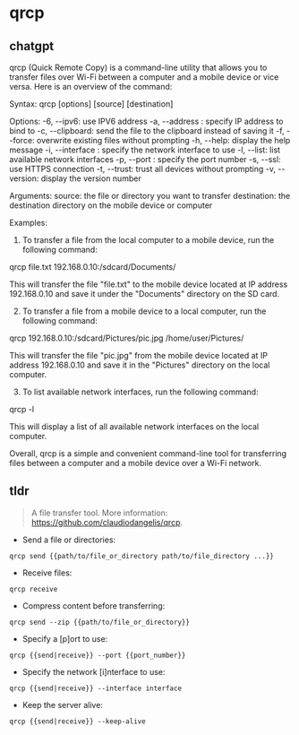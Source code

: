 # qrcp 
## chatgpt 
qrcp (Quick Remote Copy) is a command-line utility that allows you to transfer files over Wi-Fi between a computer and a mobile device or vice versa. Here is an overview of the command:

Syntax:
qrcp [options] [source] [destination]

Options:
-6, --ipv6: use IPV6 address
-a, --address <ip>: specify IP address to bind to
-c, --clipboard: send the file to the clipboard instead of saving it
-f, --force: overwrite existing files without prompting
-h, --help: display the help message
-i, --interface <device>: specify the network interface to use
-l, --list: list available network interfaces
-p, --port <number>: specify the port number
-s, --ssl: use HTTPS connection
-t, --trust: trust all devices without prompting
-v, --version: display the version number

Arguments:
source: the file or directory you want to transfer
destination: the destination directory on the mobile device or computer

Examples:

1. To transfer a file from the local computer to a mobile device, run the following command:

qrcp file.txt 192.168.0.10:/sdcard/Documents/

This will transfer the file "file.txt" to the mobile device located at IP address 192.168.0.10 and save it under the "Documents" directory on the SD card.

2. To transfer a file from a mobile device to a local computer, run the following command:

qrcp 192.168.0.10:/sdcard/Pictures/pic.jpg /home/user/Pictures/

This will transfer the file "pic.jpg" from the mobile device located at IP address 192.168.0.10 and save it in the "Pictures" directory on the local computer.

3. To list available network interfaces, run the following command:

qrcp -l

This will display a list of all available network interfaces on the local computer.

Overall, qrcp is a simple and convenient command-line tool for transferring files between a computer and a mobile device over a Wi-Fi network. 

## tldr 
 
> A file transfer tool.
> More information: <https://github.com/claudiodangelis/qrcp>.

- Send a file or directories:

`qrcp send {{path/to/file_or_directory path/to/file_directory ...}}`

- Receive files:

`qrcp receive`

- Compress content before transferring:

`qrcp send --zip {{path/to/file_or_directory}}`

- Specify a [p]ort to use:

`qrcp {{send|receive}} --port {{port_number}}`

- Specify the network [i]nterface to use:

`qrcp {{send|receive}} --interface interface`

- Keep the server alive:

`qrcp {{send|receive}} --keep-alive`
